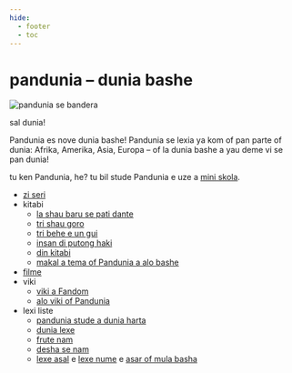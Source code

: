 ```yaml
---
hide:
  - footer
  - toc
---
```


# pandunia – dunia bashe

![](http://www.pandunia.info/grafe/bandera.png "pandunia se bandera")

sal dunia!

Pandunia es nove dunia bashe!
Pandunia se lexia ya kom of pan parte of dunia:
Afrika, Amerika, Asia, Europa
– of la dunia bashe a yau deme vi se pan dunia!

tu ken Pandunia, he?
tu bil stude Pandunia e uze a [mini skola](mini_xula.html).

- [zi seri](abc.md)
- kitabi
    * [la shau baru se pati dante](baru_dante.md)
    * [tri shau goro](3_lil_gurube.md)
    * [tri behe e un gui](3_buze_e_guye.md)
    * [insan di putong haki](putong_hake.md)
    * [din kitabi](dini_kitabe.md)
    * [makal a tema of Pandunia a alo bashe](makal_tema_pandunia.md)
- [filme](filme.md)
- viki
    * [viki a Fandom](https://pandunia.fandom.com/)
    * [alo viki of Pandunia](http://eo.pandunia.wikia.com/wiki/Ali_pandunia_wikia)
- lexi liste
    * [pandunia stude a dunia harta](http://www.pandunia.info/lexikarta/index.html)
    * [dunia lexe](lexi/dunia_loge.html)
    * [frute nam](lexi/pal.html)
    * [desha se nam](dexa_nam.md)
    * [lexe asal](leksaslia.md) e [lexe nume](lexi_nume.md) e [asar of mula basha](asar_da_mulbax.md)

